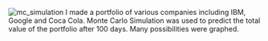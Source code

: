 ![mc_simulation](https://github.com/WumbleCat/MonteCarlo_Prediction/assets/122752911/8a586b11-0070-48be-a81b-e7e27252952d)
I made a portfolio of various companies including IBM, Google and Coca Cola. Monte Carlo Simulation was used to predict the total value of the portfolio after 100 days. Many possibilities were graphed.
